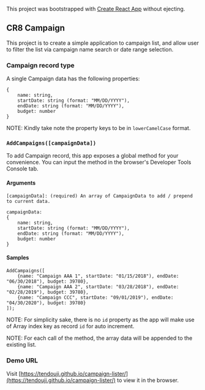 This project was bootstrapped with [Create React App](https://github.com/facebook/create-react-app) without ejecting.

## CR8 Campaign

This project is to create a simple application to campaign list, and allow user to filter the list via campaign name search or date range selection.

### Campaign record type
A single Campaign data has the following properties:
```
{
    name: string,
    startDate: string (format: "MM/DD/YYYY"),
    endDate: string (format: "MM/DD/YYYY"),
    budget: number
}
```
NOTE: Kindly take note the property keys to be in `lowerCamelCase` format.

### `AddCampaigns([campaignData])`
To add Campaign record, this app exposes a global method for your convenience.
You can input the method in the browser's Developer Tools Console tab.

#### Arguments
```
[campaignData]: (required) An array of CampaignData to add / prepend to current data.

campaignData:
{
    name: string,
    startDate: string (format: "MM/DD/YYYY"),
    endDate: string (format: "MM/DD/YYYY"),
    budget: number
}
```

#### Samples
```
AddCampaigns([
    {name: "Campaign AAA 1", startDate: "01/15/2018"), endDate: "06/30/2018"), budget: 39780},
    {name: "Campaign AAA 2", startDate: "03/28/2018"), endDate: "02/28/2019"), budget: 39780},
    {name: "Campaign CCC", startDate: "09/01/2019"), endDate: "04/30/2020"), budget: 39780}
]);
```

NOTE: For simplicity sake, there is no `id` property as the app will make use of Array index key as record `id` for auto increment.

NOTE: For each call of the method, the array data will be appended to the existing list.

### Demo URL
Visit [https://tendouji.github.io/campaign-lister/](https://tendouji.github.io/campaign-lister/) to view it in the browser.